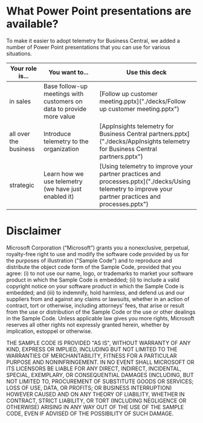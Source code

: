 # What Power Point presentations are available?
To make it easier to adopt telemetry for Business Central, we added a number of Power Point presentations that you can use for various situations.

| Your role is... | You want to... | Use this deck |
| --------------- | ---------------| ------------- |
| in sales | Base follow-up meetings with customers on data to provide more value | [Follow up customer meeting.pptx]("./decks/Follow up customer meeting.pptx")  |
| all over the business | Introduce telemetry to the organization | [AppInsights telemetry for Business Central partners.pptx]("./decks/AppInsights telemetry for Business Central partners.pptx")  |
| strategic | Learn how we use telemetry (we have just enabled it) | [Using telemetry to improve your partner practices and processes.pptx]("./decks/Using telemetry to improve your partner practices and processes.pptx")  |


# Disclaimer
Microsoft Corporation (“Microsoft”) grants you a nonexclusive, perpetual, royalty-free right to use and modify the software code provided by us for the purposes of illustration  ("Sample Code") and to reproduce and distribute the object code form of the Sample Code, provided that you agree: (i) to not use our name, logo, or trademarks to market your software product in which the Sample Code is embedded; (ii) to include a valid copyright notice on your software product in which the Sample Code is embedded; and (iii) to indemnify, hold harmless, and defend us and our suppliers from and against any claims or lawsuits, whether in an action of contract, tort or otherwise, including attorneys’ fees, that arise or result from the use or distribution of the Sample Code or the use or other dealings in the Sample Code. Unless applicable law gives you more rights, Microsoft reserves all other rights not expressly granted herein, whether by implication, estoppel or otherwise. 

THE SAMPLE CODE IS PROVIDED "AS IS", WITHOUT WARRANTY OF ANY KIND, EXPRESS OR IMPLIED, INCLUDING BUT NOT LIMITED TO THE WARRANTIES OF MERCHANTABILITY, FITNESS FOR A PARTICULAR PURPOSE AND NONINFRINGEMENT. IN NO EVENT SHALL MICROSOFT OR ITS LICENSORS BE LIABLE FOR ANY DIRECT, INDIRECT, INCIDENTAL, SPECIAL, EXEMPLARY, OR CONSEQUENTIAL DAMAGES (INCLUDING, BUT NOT LIMITED TO, PROCUREMENT OF SUBSTITUTE GOODS OR SERVICES; LOSS OF USE, DATA, OR PROFITS; OR BUSINESS INTERRUPTION) HOWEVER CAUSED AND ON ANY THEORY OF LIABILITY, WHETHER IN CONTRACT, STRICT LIABILITY, OR TORT (INCLUDING NEGLIGENCE OR OTHERWISE) ARISING IN ANY WAY OUT OF THE USE OF THE SAMPLE CODE, EVEN IF ADVISED OF THE POSSIBILITY OF SUCH DAMAGE.
